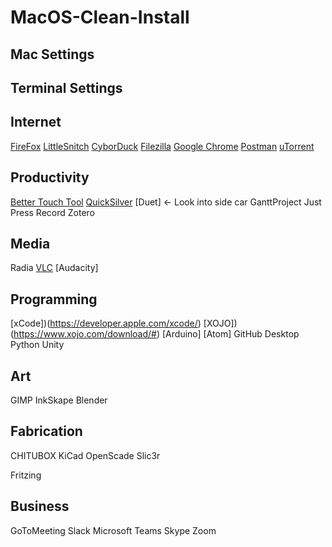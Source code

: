 # MacOS-Clean-Install

## Mac Settings

## Terminal Settings

## Internet
[FireFox](https://www.mozilla.org/en-US/firefox/accounts/)
[LittleSnitch](https://www.obdev.at/products/littlesnitch/download.html)
[CyborDuck](https://cyberduck.io/download/)
[Filezilla](https://filezilla-project.org/download.php#close)
[Google Chrome](https://www.google.com/chrome/thank-you.html?statcb=0&installdataindex=empty&defaultbrowser=0)
[Postman](https://www.postman.com/downloads/)
[uTorrent](https://www.utorrent.com/downloads/complete/track/stable/os/osx)


## Productivity
[Better Touch Tool]()
[QuickSilver](https://qsapp.com/download.php)
[Duet] <- Look into side car
GanttProject
Just Press Record
Zotero

## Media
Radia
[VLC](https://www.videolan.org/vlc/download-macosx.html)
[Audacity]


## Programming
[xCode])(https://developer.apple.com/xcode/)
[XOJO])(https://www.xojo.com/download/#)
[Arduino]
[Atom]
GitHub Desktop
Python
Unity

## Art
GIMP
InkSkape
Blender

## Fabrication
CHITUBOX
KiCad
OpenScade
Slic3r

Fritzing

## Business
GoToMeeting
Slack
Microsoft Teams
Skype
Zoom



